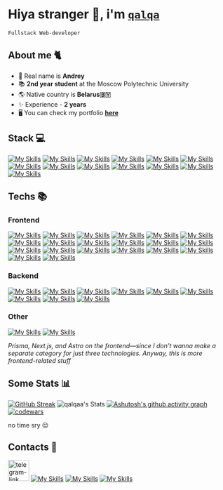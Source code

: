 # Hiya stranger 👋, i'm [`qalqa`](https://qalqa-portfolio.vercel.app/)

`Fullstack Web-developer`

## About me 🐈

- 👀 Real name is **Andrey**
- 📚 **2nd year student** at the Moscow Polytechnic University
- 🌎 Native country is **Belarus🇧🇾**
- ✨ Experience - **2 years**
- 🖥️ You can check my portfolio [**here**](https://qalqa-portfolio.vercel.app/)

## Stack 💻

[![My Skills](https://skillicons.dev/icons?i=ts)](https://skillicons.dev)
[![My Skills](https://skillicons.dev/icons?i=react)](https://skillicons.dev)
[![My Skills](https://skillicons.dev/icons?i=redux)](https://skillicons.dev)
[![My Skills](https://skillicons.dev/icons?i=next)](https://skillicons.dev)
[![My Skills](https://skillicons.dev/icons?i=prisma)](https://skillicons.dev)
[![My Skills](https://skillicons.dev/icons?i=tailwind)](https://skillicons.dev)
[![My Skills](https://skillicons.dev/icons?i=vite)](https://skillicons.dev)
[![My Skills](https://skillicons.dev/icons?i=vitest)](https://skillicons.dev)
[![My Skills](https://skillicons.dev/icons?i=django)](https://skillicons.dev)
[![My Skills](https://skillicons.dev/icons?i=postgresql)](https://skillicons.dev)
[![My Skills](https://skillicons.dev/icons?i=redis)](https://skillicons.dev)
[![My Skills](https://skillicons.dev/icons?i=rabbitmq)](https://skillicons.dev)
[![My Skills](https://skillicons.dev/icons?i=docker)](https://skillicons.dev)

## Techs 📚

### Frontend

[![My Skills](https://skillicons.dev/icons?i=html)](https://skillicons.dev)
[![My Skills](https://skillicons.dev/icons?i=css)](https://skillicons.dev)
[![My Skills](https://skillicons.dev/icons?i=sass)](https://skillicons.dev)
[![My Skills](https://skillicons.dev/icons?i=js)](https://skillicons.dev)
[![My Skills](https://skillicons.dev/icons?i=ts)](https://skillicons.dev)
[![My Skills](https://skillicons.dev/icons?i=react)](https://skillicons.dev)
[![My Skills](https://skillicons.dev/icons?i=prisma)](https://skillicons.dev)
[![My Skills](https://skillicons.dev/icons?i=redux)](https://skillicons.dev)
[![My Skills](https://skillicons.dev/icons?i=next)](https://skillicons.dev)
[![My Skills](https://skillicons.dev/icons?i=vue)](https://skillicons.dev)
[![My Skills](https://skillicons.dev/icons?i=pinia)](https://skillicons.dev)
[![My Skills](https://skillicons.dev/icons?i=angular)](https://skillicons.dev)
[![My Skills](https://skillicons.dev/icons?i=astro)](https://skillicons.dev)
[![My Skills](https://skillicons.dev/icons?i=tailwind)](https://skillicons.dev)
[![My Skills](https://skillicons.dev/icons?i=pnpm)](https://skillicons.dev)
[![My Skills](https://skillicons.dev/icons?i=yarn)](https://skillicons.dev)
[![My Skills](https://skillicons.dev/icons?i=vite)](https://skillicons.dev)
[![My Skills](https://skillicons.dev/icons?i=webpack)](https://skillicons.dev)
[![My Skills](https://skillicons.dev/icons?i=vitest)](https://skillicons.dev)
[![My Skills](https://skillicons.dev/icons?i=jest)](https://skillicons.dev)

### Backend

[![My Skills](https://skillicons.dev/icons?i=py)](https://skillicons.dev)
[![My Skills](https://skillicons.dev/icons?i=django)](https://skillicons.dev)
[![My Skills](https://skillicons.dev/icons?i=fastapi)](https://skillicons.dev)
[![My Skills](https://skillicons.dev/icons?i=php)](https://skillicons.dev)
[![My Skills](https://skillicons.dev/icons?i=laravel)](https://skillicons.dev)
[![My Skills](https://skillicons.dev/icons?i=postgresql)](https://skillicons.dev)
[![My Skills](https://skillicons.dev/icons?i=redis)](https://skillicons.dev)
[![My Skills](https://skillicons.dev/icons?i=mongodb)](https://skillicons.dev)
[![My Skills](https://skillicons.dev/icons?i=rabbitmq)](https://skillicons.dev)

### Other

[![My Skills](https://skillicons.dev/icons?i=nginx)](https://skillicons.dev)
[![My Skills](https://skillicons.dev/icons?i=docker)](https://skillicons.dev)

*Prisma, Next.js, and Astro on the frontend—since I don’t wanna make a separate category for just three technologies. Anyway, this is more frontend-related stuff*

## Some Stats 📊

[![GitHub Streak](https://github-readme-streak-stats.entelecheia.me?user=qalqa-dev&theme=catppuccin-mocha&hide_border=true&date_format=j%20M%5B%20Y%5D&card_width=405&hide_total_contributions=true)](https://git.io/streak-stats)
![qalqaa's Stats](https://github-readme-stats.vercel.app/api?username=qalqa-dev&theme=catppuccin_mocha&show_icons=true&hide_border=true&count_private=true&card_width=400)
[![Ashutosh's github activity graph](https://github-readme-activity-graph.vercel.app/graph?username=qalqa-dev&bg_color=1e1e2e&color=cba6f7&line=94e2d5&point=cba6f7&radius=5&area=true&hide_border=true&grid=false&days=20)](https://github.com/ashutosh00710/github-readme-activity-graph)
[![codewars](https://www.codewars.com/users/qalqa/badges/large)](https://www.codewars.com/users/qalqa)

no time sry 😔

## Contacts 🪪

<a href='https://t.me/qalqa_dev'><img src='assets/telegram.png' width='48px' alt='telegram-link'></img></a>
[![My Skills](https://skillicons.dev/icons?i=gmail)](mailto:andreybas04@gmail.com)
[![My Skills](https://skillicons.dev/icons?i=stackoverflow)](https://www.stackoverflow.com/users/28464959/qalqa)
[![My Skills](https://skillicons.dev/icons?i=discord)](https://discord.com/users/qalqa)
